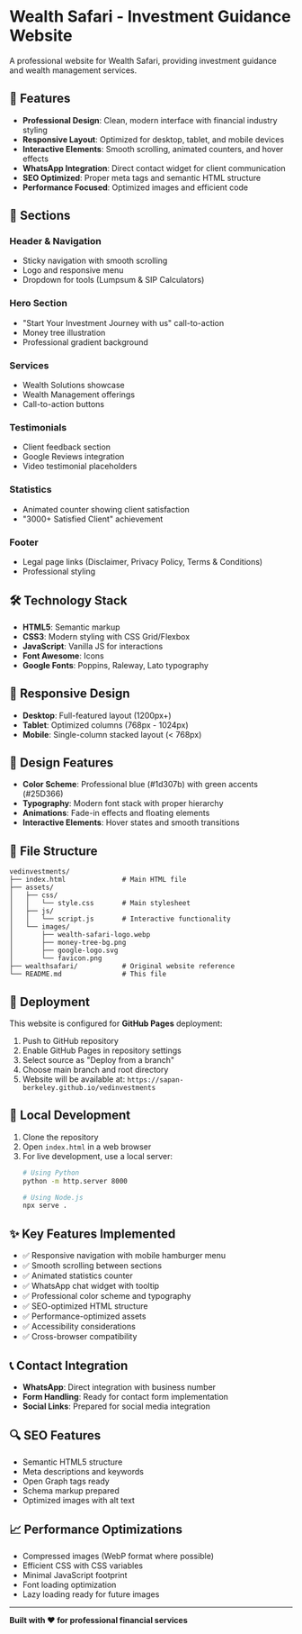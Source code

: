 # Wealth Safari - Investment Guidance Website

A professional website for Wealth Safari, providing investment guidance and wealth management services.

## 🌟 Features

- **Professional Design**: Clean, modern interface with financial industry styling
- **Responsive Layout**: Optimized for desktop, tablet, and mobile devices
- **Interactive Elements**: Smooth scrolling, animated counters, and hover effects
- **WhatsApp Integration**: Direct contact widget for client communication
- **SEO Optimized**: Proper meta tags and semantic HTML structure
- **Performance Focused**: Optimized images and efficient code

## 🚀 Sections

### Header & Navigation
- Sticky navigation with smooth scrolling
- Logo and responsive menu
- Dropdown for tools (Lumpsum & SIP Calculators)

### Hero Section
- "Start Your Investment Journey with us" call-to-action
- Money tree illustration
- Professional gradient background

### Services
- Wealth Solutions showcase
- Wealth Management offerings
- Call-to-action buttons

### Testimonials
- Client feedback section
- Google Reviews integration
- Video testimonial placeholders

### Statistics
- Animated counter showing client satisfaction
- "3000+ Satisfied Client" achievement

### Footer
- Legal page links (Disclaimer, Privacy Policy, Terms & Conditions)
- Professional styling

## 🛠 Technology Stack

- **HTML5**: Semantic markup
- **CSS3**: Modern styling with CSS Grid/Flexbox
- **JavaScript**: Vanilla JS for interactions
- **Font Awesome**: Icons
- **Google Fonts**: Poppins, Raleway, Lato typography

## 📱 Responsive Design

- **Desktop**: Full-featured layout (1200px+)
- **Tablet**: Optimized columns (768px - 1024px)
- **Mobile**: Single-column stacked layout (< 768px)

## 🎨 Design Features

- **Color Scheme**: Professional blue (#1d307b) with green accents (#25D366)
- **Typography**: Modern font stack with proper hierarchy
- **Animations**: Fade-in effects and floating elements
- **Interactive Elements**: Hover states and smooth transitions

## 📂 File Structure

```
vedinvestments/
├── index.html              # Main HTML file
├── assets/
│   ├── css/
│   │   └── style.css       # Main stylesheet
│   ├── js/
│   │   └── script.js       # Interactive functionality
│   └── images/
│       ├── wealth-safari-logo.webp
│       ├── money-tree-bg.png
│       ├── google-logo.svg
│       └── favicon.png
├── wealthsafari/           # Original website reference
└── README.md               # This file
```

## 🚀 Deployment

This website is configured for **GitHub Pages** deployment:

1. Push to GitHub repository
2. Enable GitHub Pages in repository settings
3. Select source as "Deploy from a branch"
4. Choose main branch and root directory
5. Website will be available at: `https://sapan-berkeley.github.io/vedinvestments`

## 🔧 Local Development

1. Clone the repository
2. Open `index.html` in a web browser
3. For live development, use a local server:
   ```bash
   # Using Python
   python -m http.server 8000
   
   # Using Node.js
   npx serve .
   ```

## ✨ Key Features Implemented

- ✅ Responsive navigation with mobile hamburger menu
- ✅ Smooth scrolling between sections
- ✅ Animated statistics counter
- ✅ WhatsApp chat widget with tooltip
- ✅ Professional color scheme and typography
- ✅ SEO-optimized HTML structure
- ✅ Performance-optimized assets
- ✅ Accessibility considerations
- ✅ Cross-browser compatibility

## 📞 Contact Integration

- **WhatsApp**: Direct integration with business number
- **Form Handling**: Ready for contact form implementation
- **Social Links**: Prepared for social media integration

## 🔍 SEO Features

- Semantic HTML5 structure
- Meta descriptions and keywords
- Open Graph tags ready
- Schema markup prepared
- Optimized images with alt text

## 📈 Performance Optimizations

- Compressed images (WebP format where possible)
- Efficient CSS with CSS variables
- Minimal JavaScript footprint
- Font loading optimization
- Lazy loading ready for future images

---

**Built with ❤️ for professional financial services**